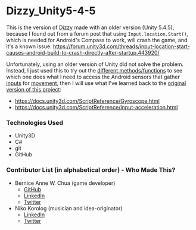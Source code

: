 # Dizzy_Unity5-4-5
This is the version of [Dizzy](https://github.com/BerniceChua/Dizzy) made with an older version (Unity 5.4.5), because I found out from a forum post that using `Input.location.Start()`, which is needed for Android's Compass to work, will crash the game, and it's a known issue.  <https://forum.unity3d.com/threads/input-location-start-causes-android-build-to-crash-directly-after-startup.443920/>

Unfortunately, using an older version of Unity did not solve the problem.  Instead, I just used this to try out the [different methods/functions](http://answers.unity3d.com/questions/464042/detect-android-device-movment.html) to see which one does what I need to access the Android sensors that gather [inputs](https://docs.unity3d.com/ScriptReference/Input.html) for [movement](http://answers.unity3d.com/questions/464042/detect-android-device-movment.html), then I will use what I've learned back to the [original version of this project](https://github.com/BerniceChua/Dizzy):
- <https://docs.unity3d.com/ScriptReference/Gyroscope.html>
- <https://docs.unity3d.com/ScriptReference/Input-acceleration.html>

### Technologies Used
- Unity3D
- C#
- git
- GitHub

### Contributor List (in alphabetical order) - Who Made This?
- Bernice Anne W. Chua (game developer)
  - [GitHub](https://github.com/BerniceChua)
  - [LinkedIn](https://linkedin.com/in/bernicechua415)
  - [Twitter](https://twitter.com/ChuaBernice)
- Niko Korolog (musician and idea-originator)
  - [LinkedIn](https://www.linkedin.com/in/niko-korolog-64699834/)
  - [Twitter](https://twitter.com/nikokorolog)

